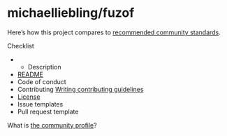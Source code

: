# michaelliebling/fuzof

Here’s how this project compares to [recommended community standards](https://opensource.guide/).

 Checklist

* * Description
* [README](blob/master/michaelliebling-fuzof-5.md)
* Code of conduct
* Contributing [Writing contributing guidelines](https://docs.github.com/articles/setting-guidelines-for-repository-contributors/)
* [License](blob/master/michaelliebling-fuzof.md)
*  Issue templates
*  Pull request template

What is [the community profile](https://docs.github.com/articles/viewing-your-community-profile)?

